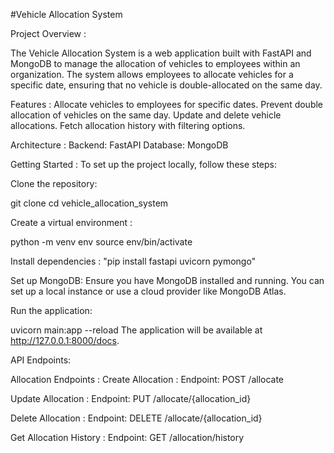 #Vehicle Allocation System

Project Overview :

The Vehicle Allocation System is a web application built with FastAPI and MongoDB to manage the allocation of vehicles to employees within an organization. The system allows employees to allocate vehicles for a specific date, ensuring that no vehicle is double-allocated on the same day.

Features :
Allocate vehicles to employees for specific dates. Prevent double allocation of vehicles on the same day. Update and delete vehicle allocations. Fetch allocation history with filtering options.

Architecture :
Backend: FastAPI Database: MongoDB

Getting Started :
To set up the project locally, follow these steps:

Clone the repository:

git clone
cd vehicle_allocation_system

Create a virtual environment :

python -m venv env source env/bin/activate

Install dependencies :
"pip install fastapi uvicorn pymongo"

Set up MongoDB: Ensure you have MongoDB installed and running. You can set up a local instance or use a cloud provider like MongoDB Atlas.

Run the application:

uvicorn main:app --reload
The application will be available at http://127.0.0.1:8000/docs.

API Endpoints:

Allocation Endpoints :
Create Allocation :
Endpoint: POST /allocate

Update Allocation :
Endpoint: PUT /allocate/{allocation_id}

Delete Allocation :
Endpoint: DELETE /allocate/{allocation_id}

Get Allocation History :
Endpoint: GET /allocation/history

